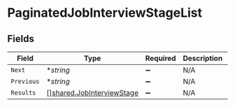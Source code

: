 # PaginatedJobInterviewStageList


## Fields

| Field                                                                         | Type                                                                          | Required                                                                      | Description                                                                   | Example                                                                       |
| ----------------------------------------------------------------------------- | ----------------------------------------------------------------------------- | ----------------------------------------------------------------------------- | ----------------------------------------------------------------------------- | ----------------------------------------------------------------------------- |
| `Next`                                                                        | **string*                                                                     | :heavy_minus_sign:                                                            | N/A                                                                           | cD0yMDIxLTAxLTA2KzAzJTNBMjQlM0E1My40MzQzMjYlMkIwMCUzQTAw                      |
| `Previous`                                                                    | **string*                                                                     | :heavy_minus_sign:                                                            | N/A                                                                           | cj1sZXdwd2VycWVtY29zZnNkc2NzUWxNMEUxTXk0ME16UXpNallsTWtJ                      |
| `Results`                                                                     | [][shared.JobInterviewStage](../../../pkg/models/shared/jobinterviewstage.md) | :heavy_minus_sign:                                                            | N/A                                                                           |                                                                               |